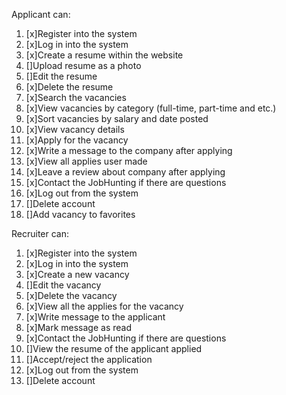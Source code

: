 Applicant can:
1. [x]Register into the system 
2. [x]Log in into the system
3. [x]Create a resume within the website 
4. []Upload resume as a photo 
5. []Edit the resume 
6. [x]Delete the resume 
7. [x]Search the vacancies 
8. [x]View vacancies by category (full-time, part-time and etc.)
9. [x]Sort vacancies by salary and date posted
10. [x]View vacancy details 
11. [x]Apply for the vacancy 
12. [x]Write a message to the company after applying
13. [x]View all applies user made 
14. [x]Leave a review about company after applying 
15. [х]Contact the JobHunting if there are questions 
16. [x]Log out from the system 
17. []Delete account
18. []Add vacancy to favorites 


Recruiter can: 
1. [x]Register into the system 
2. [x]Log in into the system
3. [x]Create a new vacancy 
4. []Edit the vacancy 
5. [x]Delete the vacancy 
6. [x]View all the applies for the vacancy 
7. [x]Write message to the applicant
8. [x]Mark message as read 
9. [х]Contact the JobHunting if there are questions 
10. []View the resume of the applicant applied
11. []Accept/reject the application
12. [x]Log out from the system
13. []Delete account
